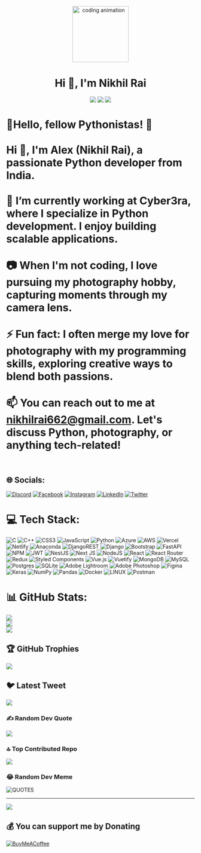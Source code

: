 <div align="center">
  <img height="150" src="https://raw.githubusercontent.com/TheDudeThatCode/TheDudeThatCode/master/Assets/Developer.gif" alt="coding animation"/>
</div>

<h1 align="center">Hi 👋, I'm Nikhil Rai</h1>

<div align="center">
  
  [![](https://img.shields.io/badge/-LinkedIn-0077B5?style=flat&logo=Linkedin&logoColor=white)](https://linkedin.com/in/YourLinkedIn)
  [![](https://img.shields.io/badge/-Email-D14836?style=flat&logo=Gmail&logoColor=white)](mailto:nikhilrai662@gmail.com)
  ![](https://komarev.com/ghpvc/?username=nikhilrai-tech-ai&label=Profile%20views&color=0e75b6&style=flat)

</div>

# 💫Hello, fellow Pythonistas! 🐍<br><br>Hi 👋, I'm Alex (Nikhil Rai), a passionate Python developer from India.<br><br>🔭 I’m currently working at Cyber3ra, where I specialize in Python development. I enjoy building scalable applications.<br><br>📷 When I'm not coding, I love pursuing my photography hobby, capturing moments through my camera lens.<br><br>⚡ Fun fact: I often merge my love for photography with my programming skills, exploring creative ways to blend both passions.<br><br>📫 You can reach out to me at nikhilrai662@gmail.com. Let's discuss Python, photography, or anything tech-related!<br><br>


## 🌐 Socials:
[![Discord](https://img.shields.io/badge/Discord-%237289DA.svg?logo=discord&logoColor=white)](https://discord.gg/nikhilrai662#7924) [![Facebook](https://img.shields.io/badge/Facebook-%231877F2.svg?logo=Facebook&logoColor=white)](https://facebook.com/nikhil.rai.5011@facebook.com) [![Instagram](https://img.shields.io/badge/Instagram-%23E4405F.svg?logo=Instagram&logoColor=white)](https://instagram.com/officialraisahabh) [![LinkedIn](https://img.shields.io/badge/LinkedIn-%230077B5.svg?logo=linkedin&logoColor=white)](https://linkedin.com/in/nikhil-rai-551219183) [![Twitter](https://img.shields.io/badge/Twitter-%231DA1F2.svg?logo=Twitter&logoColor=white)](https://twitter.com/alexrai95138981) 

# 💻 Tech Stack:
![C](https://img.shields.io/badge/c-%2300599C.svg?style=for-the-badge&logo=c&logoColor=white) ![C++](https://img.shields.io/badge/c++-%2300599C.svg?style=for-the-badge&logo=c%2B%2B&logoColor=white) ![CSS3](https://img.shields.io/badge/css3-%231572B6.svg?style=for-the-badge&logo=css3&logoColor=white) ![JavaScript](https://img.shields.io/badge/javascript-%23323330.svg?style=for-the-badge&logo=javascript&logoColor=%23F7DF1E) ![Python](https://img.shields.io/badge/python-3670A0?style=for-the-badge&logo=python&logoColor=ffdd54) ![Azure](https://img.shields.io/badge/azure-%230072C6.svg?style=for-the-badge&logo=azure-devops&logoColor=white) ![AWS](https://img.shields.io/badge/AWS-%23FF9900.svg?style=for-the-badge&logo=amazon-aws&logoColor=white) ![Vercel](https://img.shields.io/badge/vercel-%23000000.svg?style=for-the-badge&logo=vercel&logoColor=white) ![Netlify](https://img.shields.io/badge/netlify-%23000000.svg?style=for-the-badge&logo=netlify&logoColor=#00C7B7) ![Anaconda](https://img.shields.io/badge/Anaconda-%2344A833.svg?style=for-the-badge&logo=anaconda&logoColor=white) ![DjangoREST](https://img.shields.io/badge/DJANGO-REST-ff1709?style=for-the-badge&logo=django&logoColor=white&color=ff1709&labelColor=gray) ![Django](https://img.shields.io/badge/django-%23092E20.svg?style=for-the-badge&logo=django&logoColor=white) ![Bootstrap](https://img.shields.io/badge/bootstrap-%23563D7C.svg?style=for-the-badge&logo=bootstrap&logoColor=white) ![FastAPI](https://img.shields.io/badge/FastAPI-005571?style=for-the-badge&logo=fastapi) ![NPM](https://img.shields.io/badge/NPM-%23000000.svg?style=for-the-badge&logo=npm&logoColor=white) ![JWT](https://img.shields.io/badge/JWT-black?style=for-the-badge&logo=JSON%20web%20tokens) ![NestJS](https://img.shields.io/badge/nestjs-%23E0234E.svg?style=for-the-badge&logo=nestjs&logoColor=white) ![Next JS](https://img.shields.io/badge/Next-black?style=for-the-badge&logo=next.js&logoColor=white) ![NodeJS](https://img.shields.io/badge/node.js-6DA55F?style=for-the-badge&logo=node.js&logoColor=white) ![React](https://img.shields.io/badge/react-%2320232a.svg?style=for-the-badge&logo=react&logoColor=%2361DAFB) ![React Router](https://img.shields.io/badge/React_Router-CA4245?style=for-the-badge&logo=react-router&logoColor=white) ![Redux](https://img.shields.io/badge/redux-%23593d88.svg?style=for-the-badge&logo=redux&logoColor=white) ![Styled Components](https://img.shields.io/badge/styled--components-DB7093?style=for-the-badge&logo=styled-components&logoColor=white) ![Vue.js](https://img.shields.io/badge/vuejs-%2335495e.svg?style=for-the-badge&logo=vuedotjs&logoColor=%234FC08D) ![Vuetify](https://img.shields.io/badge/Vuetify-1867C0?style=for-the-badge&logo=vuetify&logoColor=AEDDFF) ![MongoDB](https://img.shields.io/badge/MongoDB-%234ea94b.svg?style=for-the-badge&logo=mongodb&logoColor=white) ![MySQL](https://img.shields.io/badge/mysql-%2300f.svg?style=for-the-badge&logo=mysql&logoColor=white) ![Postgres](https://img.shields.io/badge/postgres-%23316192.svg?style=for-the-badge&logo=postgresql&logoColor=white) ![SQLite](https://img.shields.io/badge/sqlite-%2307405e.svg?style=for-the-badge&logo=sqlite&logoColor=white) ![Adobe Lightroom](https://img.shields.io/badge/Adobe%20Lightroom-31A8FF.svg?style=for-the-badge&logo=Adobe%20Lightroom&logoColor=white) ![Adobe Photoshop](https://img.shields.io/badge/adobephotoshop-%2331A8FF.svg?style=for-the-badge&logo=adobephotoshop&logoColor=white) 	![Figma](https://img.shields.io/badge/figma-%23F24E1E.svg?style=for-the-badge&logo=figma&logoColor=white) ![Keras](https://img.shields.io/badge/Keras-%23D00000.svg?style=for-the-badge&logo=Keras&logoColor=white) ![NumPy](https://img.shields.io/badge/numpy-%23013243.svg?style=for-the-badge&logo=numpy&logoColor=white) ![Pandas](https://img.shields.io/badge/pandas-%23150458.svg?style=for-the-badge&logo=pandas&logoColor=white) ![Docker](https://img.shields.io/badge/docker-%230db7ed.svg?style=for-the-badge&logo=docker&logoColor=white) ![LINUX](https://img.shields.io/badge/Linux-FCC624?style=for-the-badge&logo=linux&logoColor=black) ![Postman](https://img.shields.io/badge/Postman-FF6C37?style=for-the-badge&logo=postman&logoColor=white)
# 📊 GitHub Stats:
![](https://github-readme-stats.vercel.app/api?username=nikhilrai-tech&theme=radical&hide_border=false&include_all_commits=true&count_private=true)<br/>
![](https://github-readme-streak-stats.herokuapp.com/?user=nikhilrai-tech&theme=radical&hide_border=false)<br/>
![](https://github-readme-stats.vercel.app/api/top-langs/?username=nikhilrai-tech&theme=radical&hide_border=false&include_all_commits=true&count_private=true&layout=compact)

## 🏆 GitHub Trophies
![](https://github-profile-trophy.vercel.app/?username=nikhilrai-tech&theme=radical&no-frame=false&no-bg=true&margin-w=4)

## 🐦 Latest Tweet
[![](https://gtce.itsvg.in/api?username=alexrai95138981)](https://github.com/VishwaGauravIn/github-twitter-card-embed)

### ✍️ Random Dev Quote
![](https://quotes-github-readme.vercel.app/api?type=horizontal&theme=radical)

### 🔝 Top Contributed Repo
![](https://github-contributor-stats.vercel.app/api?username=nikhilrai-tech&limit=5&theme=monokai&combine_all_yearly_contributions=true)

### 😂 Random Dev Meme
![QUOTES](https://quotier.vercel.app/quote)

---

<a href="https://visitcount.itsvg.in">
  <img src="https://visitcount.itsvg.in/api?id=nikhilrai-tech&label=Profile%20Views&pretty=false" />
</a>

## 💰 You can support me by Donating
[![BuyMeACoffee](https://img.shields.io/badge/Buy%20Me%20a%20Coffee-ffdd00?style=for-the-badge&logo=buy-me-a-beer&logoColor=black)](https://www.buymeacoffee.com/nrai91088o)

  
<!-- Proudly created with GPRM ( https://gprm.itsvg.in ) -->
